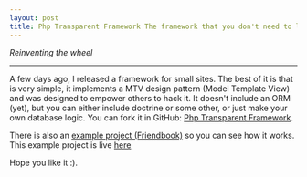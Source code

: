 ```yaml
---
layout: post
title: Php Transparent Framework The framework that you don't need to learn anything
---
```


*Reinventing the wheel*

-----

A few days ago, I released a framework for small sites. The best of it is that is very simple, it implements a MTV design pattern (Model Template View) and was designed to empower others to hack it. It doesn't include an ORM (yet), but you can either include doctrine or some other, or just make your own database logic. You can fork it in GitHub: [Php Transparent Framework](https://github.com/comtom/phtf).

There is also an [example project (Friendbook)](https://github.com/comtom/Friendbook) so you can see how it works. This example project is live [here](http://friendbook.comtomtech.com/)

Hope you like it :).
